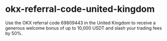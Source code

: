 # okx-referral-code-united-kingdom
Use the OKX referral code 69809443 in the United Kingdom to receive a generous welcome bonus of up to 10,000 USDT and slash your trading fees by 50%.
